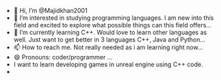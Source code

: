 - 👋 Hi, I’m @Majidkhan2001
- 👀 I’m interested in studying programming languages. I am new into this field and excited to explore what possible things can this field offers...
- 🌱 I’m currently learning C++. Would love to learn other languages as well. Just want to get better in 3 languages C++, Java and Python...
- 📫 How to reach me. Not really needed as i am learning right now...
- 😄 Pronouns: coder/programmer ...
- I want to learn developing games in unreal engine using C++ code.
- 
<!---
Majidkhan2001/Majidkhan2001 is a ✨ special ✨ repository because its `README.md` (this file) appears on your GitHub profile.
You can click the Preview link to take a look at your changes.
--->
